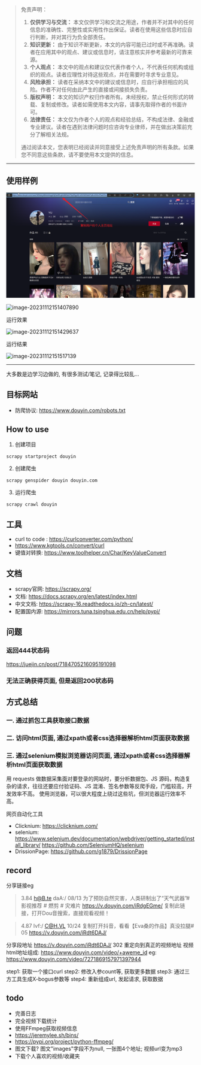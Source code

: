 >
> 免责声明：
>
> 1. **仅供学习与交流：** 本文仅供学习和交流之用途，作者并不对其中的任何信息的准确性、完整性或实用性作出保证。读者在使用这些信息时应自行判断，并对其行为负全部责任。
> 2. **知识更新：** 由于知识不断更新，本文的内容可能已过时或不再准确。读者在应用其中的观点、建议或信息时，请注意核实并参考最新的可靠来源。
> 3. **个人观点：** 本文中的观点和建议仅代表作者个人，不代表任何机构或组织的观点。读者应理性对待这些观点，并在需要时寻求专业意见。
> 4. **风险承担：** 读者在采纳本文中的建议或信息时，应自行承担相应的风险。作者不对任何由此产生的直接或间接损失负责。
> 5. **版权声明：** 本文的知识产权归作者所有。未经授权，禁止任何形式的转载、复制或修改。读者如需使用本文内容，请事先取得作者的书面许可。
> 6. **法律责任：** 本文仅为作者个人的观点和经验总结，不构成法律、金融或专业建议。读者在遇到法律问题时应咨询专业律师，并在做出决策前充分了解相关法规。
>
> 通过阅读本文，您表明已经阅读并同意接受上述免责声明的所有条款。如果您不同意这些条款，请不要使用本文提供的信息。



---



## 使用样例
![img.png](img.png)

![image-20231112151407890](http://qiniu.yujing.icu/typora_img/image-20231112151407890.png)

运行效果

![image-20231112151429637](http://qiniu.yujing.icu/typora_img/image-20231112151429637.png)

运行结果

![image-20231112151517139](http://qiniu.yujing.icu/typora_img/image-20231112151517139.png)



















---

大多数是边学习边做的, 有很多测试/笔记, 记录得比较乱...


## 目标网站

- 防爬协议: https://www.douyin.com/robots.txt


## How to use
1. 创建项目
```shell
scrapy startproject douyin
```
2. 创建爬虫
```shell
scrapy genspider douyin douyin.com
```
3. 运行爬虫
```shell
scrapy crawl douyin
```

## 工具

- curl to code : https://curlconverter.com/python/
- https://www.kgtools.cn/convert/curl
- 键值对转换: https://www.toolhelper.cn/Char/KeyValueConvert

## 文档
- scrapy官网: https://scrapy.org/
- 文档: https://docs.scrapy.org/en/latest/index.html
- 中文文档: https://scrapy-16.readthedocs.io/zh-cn/latest/
- 配置国内源: https://mirrors.tuna.tsinghua.edu.cn/help/pypi/

## 问题

### 返回444状态码
https://juejin.cn/post/7184705216095191098

### 无法正确获得页面, 但是返回200状态码



## 方式总结

### 一. 通过抓包工具获取接口数据

### 二. 访问html页面, 通过xpath或者css选择器解析html页面获取数据

### 三. 通过selenium模拟浏览器访问页面, 通过xpath或者css选择器解析html页面获取数据
用 requests 做数据采集面对要登录的网站时，要分析数据包、JS 源码，构造复杂的请求，往往还要应付验证码、JS 混淆、签名参数等反爬手段，门槛较高，开发效率不高。
使用浏览器，可以很大程度上绕过这些坑，但浏览器运行效率不高。

网页自动化工具
- Clicknium: https://clicknium.com/
- selenium: https://www.selenium.dev/documentation/webdriver/getting_started/install_library/   https://github.com/SeleniumHQ/selenium
- DrissionPage: https://github.com/g1879/DrissionPage

## record
分享链接eg
> 3.84 h@B.te daA:/ 08/13  为了预防自然灾害，人类研制出了“天气武器”# 影视推荐 # 燃剪 # 灾难片  https://v.douyin.com/iRdgEGme/ 复制此链接，打开Dou音搜索，直接观看视频！

> 4.87 Ivf:/ C@H.VL 10/24  复制打开抖音，看看【Eva桑的作品】真没拉腿# 05  https://v.douyin.com/iRdt6DAJ/

分享段地址 https://v.douyin.com/iRdt6DAJ/ 302 重定向到真正的视频地址
视频html地址组成: https://www.douyin.com/video/+aweme_id
eg: https://www.douyin.com/video/7271869157971397944


step1: 获取一个接口curl
step2: 修改入参count等, 获取更多数据
step3: 通过三方工具生成X-bogus参数等
step4: 重新组成url, 发起请求, 获取数据


## todo

- 完善日志
- 完全视频下载统计
- 使用FFmpeg获取视频信息
- https://jeremylee.sh/bins/
- https://pypi.org/project/python-ffmpeg/
- 图文下载? 图文"images"字段不为null, 一张图4个地址; 视频url变为mp3
- 下载个人喜欢的视频/收藏夹